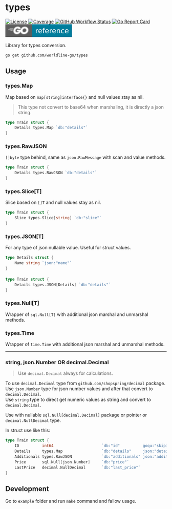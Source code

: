 # types

[![License](https://img.shields.io/github/license/worldline-go/types?color=red&style=flat-square)](https://raw.githubusercontent.com/worldline-go/types/main/LICENSE)
[![Coverage](https://img.shields.io/sonar/coverage/worldline-go_types?logo=sonarcloud&server=https%3A%2F%2Fsonarcloud.io&style=flat-square)](https://sonarcloud.io/summary/overall?id=worldline-go_types)
[![GitHub Workflow Status](https://img.shields.io/github/actions/workflow/status/worldline-go/types/test.yml?branch=main&logo=github&style=flat-square&label=ci)](https://github.com/worldline-go/types/actions)
[![Go Report Card](https://goreportcard.com/badge/github.com/worldline-go/types?style=flat-square)](https://goreportcard.com/report/github.com/worldline-go/types)
[![Go PKG](https://raw.githubusercontent.com/worldline-go/guide/main/badge/custom/reference.svg)](https://pkg.go.dev/github.com/worldline-go/types)

Library for types conversion.

```sh
go get github.com/worldline-go/types
```

## Usage

### types.Map

Map based on `map[string]interface{}` and null values stay as nil.

> This type not convert to base64 when marshaling, it is directly a json string.

```go
type Train struct {
	Details types.Map `db:"details"`
}
```

### types.RawJSON

`[]byte` type behind, same as `json.RawMessage` with scan and value methods.

```go
type Train struct {
	Details types.RawJSON `db:"details"`
}
```

### types.Slice[T]

Slice based on `[]T` and null values stay as nil.

```go
type Train struct {
	Slice types.Slice[string] `db:"slice"`
}
```

### types.JSON[T]

For any type of json nullable value. Useful for struct values.

```go
type Details struct {
	Name string `json:"name"`
}

type Train struct {
	Details types.JSON[Details] `db:"details"`
}
```

### types.Null[T]

Wrapper of `sql.Null[T]` with additional json marshal and unmarshal methods.

### types.Time

Wrapper of `time.Time` with additional json marshal and unmarshal methods.

---

### string, json.Number OR decimal.Decimal

> Use `decimal.Decimal` always for calculations.

To use `decimal.Decimal` type from `github.com/shopspring/decimal` package.  
Use `json.Number` type for json number values and after that convert to `decimal.Decimal`.  
Use `string` type to direct get numeric values as string and convert to `decimal.Decimal`.

Use with nullable `sql.Null[decimal.Decimal]` package or pointer or `decimal.NullDecimal` type.

In struct use like this:

```go
type Train struct {
	ID          int64                     `db:"id"          goqu:"skipinsert"`
	Details     types.Map                 `db:"details"     json:"details,omitempty"`
	Additionals types.RawJSON             `db:"additionals" json:"additionals,omitempty"`
	Price       sql.Null[json.Number]     `db:"price"`
	LastPrice   decimal.NullDecimal       `db:"last_price"`
}
```

</details>

## Development

Go to `example` folder and run `make` command and fallow usage.
